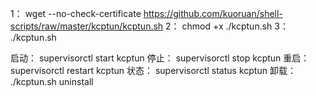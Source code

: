 1：
wget --no-check-certificate https://github.com/kuoruan/shell-scripts/raw/master/kcptun/kcptun.sh
2：
chmod +x ./kcptun.sh
3：
./kcptun.sh


启动：
supervisorctl start kcptun
停止：
supervisorctl stop kcptun
重启：
supervisorctl restart kcptun
状态：
supervisorctl status kcptun
卸载：
./kcptun.sh uninstall
